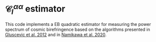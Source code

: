 # $\mathcal{C}^{\alpha\alpha}_{l}$ estimator

This code implements a EB quadratic estimator for measuring the power spectrum of cosmic birefringence based on the algorithms presented in [Gluscevic et al. 2012](10.1103/PhysRevD.86.103529) and in [Namikawa et al. 2020](10.1103/PhysRevD.101.083527).
